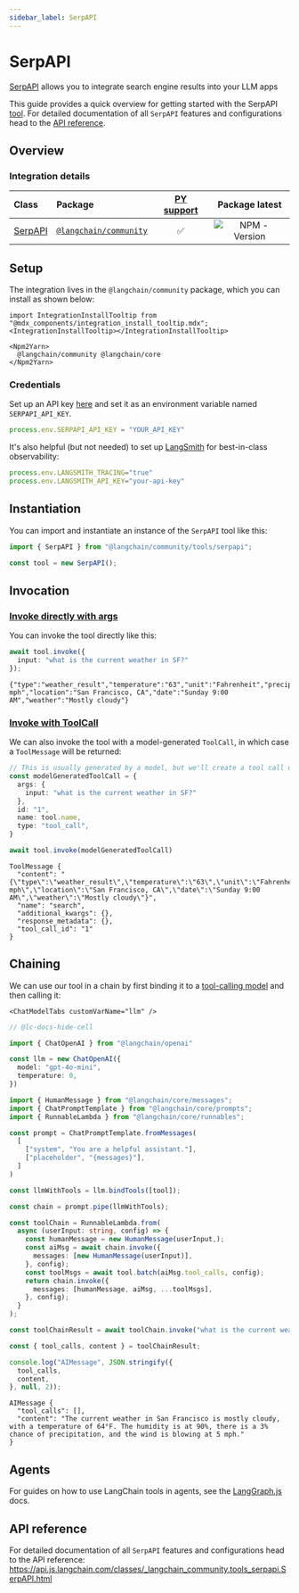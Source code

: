 ```yaml
---
sidebar_label: SerpAPI
---
```


# SerpAPI

[SerpAPI](https://serpapi.com/) allows you to integrate search engine results into your LLM apps

This guide provides a quick overview for getting started with the SerpAPI [tool](/oss/integrations/tools/). For detailed documentation of all `SerpAPI` features and configurations head to the [API reference](https://api.js.langchain.com/classes/_langchain_community.tools_serpapi.SerpAPI.html).

## Overview

### Integration details

| Class | Package | [PY support](https://python.langchain.com/docs/integrations/tools/serpapi/) | Package latest |
| :--- | :--- | :---: | :---: |
| [SerpAPI](https://api.js.langchain.com/classes/_langchain_community.tools_serpapi.SerpAPI.html) | [`@langchain/community`](https://www.npmjs.com/package/@langchain/community) | ✅ |  ![NPM - Version](https://img.shields.io/npm/v/@langchain/community?style=flat-square&label=%20&) |

## Setup

The integration lives in the `@langchain/community` package, which you can install as shown below:

```{=mdx}
import IntegrationInstallTooltip from "@mdx_components/integration_install_tooltip.mdx";
<IntegrationInstallTooltip></IntegrationInstallTooltip>

<Npm2Yarn>
  @langchain/community @langchain/core
</Npm2Yarn>
```
### Credentials

Set up an API key [here](https://serpapi.com/) and set it as an environment variable named `SERPAPI_API_KEY`.

```typescript
process.env.SERPAPI_API_KEY = "YOUR_API_KEY"
```
It's also helpful (but not needed) to set up [LangSmith](https://smith.langchain.com/) for best-in-class observability:

```typescript
process.env.LANGSMITH_TRACING="true"
process.env.LANGSMITH_API_KEY="your-api-key"
```
## Instantiation

You can import and instantiate an instance of the `SerpAPI` tool like this:


```typescript
import { SerpAPI } from "@langchain/community/tools/serpapi";

const tool = new SerpAPI();
```
## Invocation

### [Invoke directly with args](/oss/concepts/#invoke-with-just-the-arguments)

You can invoke the tool directly like this:


```typescript
await tool.invoke({
  input: "what is the current weather in SF?"
});
```
```output
{"type":"weather_result","temperature":"63","unit":"Fahrenheit","precipitation":"3%","humidity":"91%","wind":"5 mph","location":"San Francisco, CA","date":"Sunday 9:00 AM","weather":"Mostly cloudy"}
```
### [Invoke with ToolCall](/oss/concepts/#invoke-with-toolcall)

We can also invoke the tool with a model-generated `ToolCall`, in which case a `ToolMessage` will be returned:


```typescript
// This is usually generated by a model, but we'll create a tool call directly for demo purposes.
const modelGeneratedToolCall = {
  args: {
    input: "what is the current weather in SF?"
  },
  id: "1",
  name: tool.name,
  type: "tool_call",
}

await tool.invoke(modelGeneratedToolCall)
```
```output
ToolMessage {
  "content": "{\"type\":\"weather_result\",\"temperature\":\"63\",\"unit\":\"Fahrenheit\",\"precipitation\":\"3%\",\"humidity\":\"91%\",\"wind\":\"5 mph\",\"location\":\"San Francisco, CA\",\"date\":\"Sunday 9:00 AM\",\"weather\":\"Mostly cloudy\"}",
  "name": "search",
  "additional_kwargs": {},
  "response_metadata": {},
  "tool_call_id": "1"
}
```
## Chaining

We can use our tool in a chain by first binding it to a [tool-calling model](/oss/how-to/tool_calling/) and then calling it:

```{=mdx}
<ChatModelTabs customVarName="llm" />
```
```typescript
// @lc-docs-hide-cell

import { ChatOpenAI } from "@langchain/openai"

const llm = new ChatOpenAI({
  model: "gpt-4o-mini",
  temperature: 0,
})
```


```typescript
import { HumanMessage } from "@langchain/core/messages";
import { ChatPromptTemplate } from "@langchain/core/prompts";
import { RunnableLambda } from "@langchain/core/runnables";

const prompt = ChatPromptTemplate.fromMessages(
  [
    ["system", "You are a helpful assistant."],
    ["placeholder", "{messages}"],
  ]
)

const llmWithTools = llm.bindTools([tool]);

const chain = prompt.pipe(llmWithTools);

const toolChain = RunnableLambda.from(
  async (userInput: string, config) => {
    const humanMessage = new HumanMessage(userInput,);
    const aiMsg = await chain.invoke({
      messages: [new HumanMessage(userInput)],
    }, config);
    const toolMsgs = await tool.batch(aiMsg.tool_calls, config);
    return chain.invoke({
      messages: [humanMessage, aiMsg, ...toolMsgs],
    }, config);
  }
);

const toolChainResult = await toolChain.invoke("what is the current weather in sf?");
```


```typescript
const { tool_calls, content } = toolChainResult;

console.log("AIMessage", JSON.stringify({
  tool_calls,
  content,
}, null, 2));
```
```output
AIMessage {
  "tool_calls": [],
  "content": "The current weather in San Francisco is mostly cloudy, with a temperature of 64°F. The humidity is at 90%, there is a 3% chance of precipitation, and the wind is blowing at 5 mph."
}
```
## Agents

For guides on how to use LangChain tools in agents, see the [LangGraph.js](https://langchain-ai.github.io/langgraphjs/) docs.

## API reference

For detailed documentation of all `SerpAPI` features and configurations head to the API reference: https://api.js.langchain.com/classes/_langchain_community.tools_serpapi.SerpAPI.html
